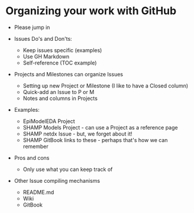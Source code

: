 
# Organizing your work with GitHub

- Please jump in 

- Issues Do's and Don'ts: 
    - Keep issues specific (examples)
    - Use GH Markdown
    - Self-reference (TOC example)
- Projects and Milestones can organize Issues 
    - Setting up new Project or Milestone (I like to have a Closed column)
    - Quick-add an Issue to P or M
    - Notes and columns in Projects
- Examples: 
    - EpiModelEDA Project
    - SHAMP Models Project - can use a Project as a reference page
    - SHAMP netdx Issue - but, we forget about it!
    - SHAMP GitBook links to these - perhaps that's how we can remember
- Pros and cons
    - Only use what you can keep track of
- Other Issue compiling mechanisms
    - README.md
    - Wiki
    - GitBook

